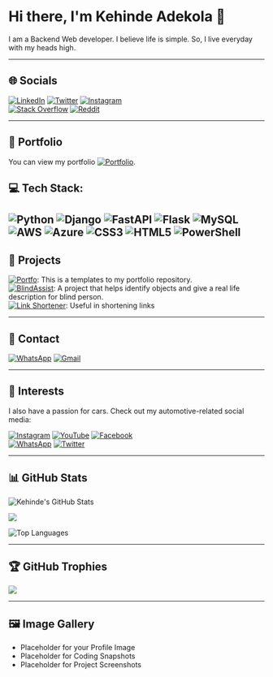 # Hi there, I'm Kehinde Adekola 👋

I am a Backend Web developer. I believe life is simple. So, I live everyday with my heads high.

---

## 🌐 Socials

[![LinkedIn](https://img.shields.io/badge/LinkedIn-0077B5?style=for-the-badge&logo=linkedin&logoColor=white)](https://www.linkedin.com/in/kehinde-adekola-p-75042124b/)
[![Twitter](https://img.shields.io/badge/Twitter-1DA1F2?style=for-the-badge&logo=twitter&logoColor=white)](https://x.com/FuturePresido19)
[![Instagram](https://img.shields.io/badge/Instagram-E4405F?style=for-the-badge&logo=instagram&logoColor=white)](https://www.instagram.com/_innovative_k/)</br>
[![Stack Overflow](https://img.shields.io/badge/Stack_Overflow-F58025?style=for-the-badge&logo=stack-overflow&logoColor=white)](https://stackoverflow.com/users/17832080/kehinde-adekola)
[![Reddit](https://img.shields.io/badge/Reddit-FF4500?style=for-the-badge&logo=reddit&logoColor=white)](https://www.reddit.com/user/Unlucky-Bridge-805/)

---

## 📂 Portfolio

You can view my portfolio [![Portfolio](https://img.shields.io/badge/Portfolio-000000?style=for-the-badge&logo=About.me&logoColor=white)](https://rehobothjnr.pythonanywhere.com/).

## 💻 Tech Stack:
 ![Python](https://img.shields.io/badge/python-3670A0?style=for-the-badge&logo=python&logoColor=ffdd54) ![Django](https://img.shields.io/badge/django-%23092E20.svg?style=for-the-badge&logo=django&logoColor=white) ![FastAPI](https://img.shields.io/badge/FastAPI-005571?style=for-the-badge&logo=fastapi) ![Flask](https://img.shields.io/badge/flask-%23000.svg?style=for-the-badge&logo=flask&logoColor=white)
 ![MySQL](https://img.shields.io/badge/mysql-4479A1.svg?style=for-the-badge&logo=mysql&logoColor=white)</br> ![AWS](https://img.shields.io/badge/AWS-%23FF9900.svg?style=for-the-badge&logo=amazon-aws&logoColor=white) ![Azure](https://img.shields.io/badge/azure-%230072C6.svg?style=for-the-badge&logo=microsoftazure&logoColor=white) ![CSS3](https://img.shields.io/badge/css3-%231572B6.svg?style=for-the-badge&logo=css3&logoColor=white)
 ![HTML5](https://img.shields.io/badge/html5-%23E34F26.svg?style=for-the-badge&logo=html5&logoColor=white) ![PowerShell](https://img.shields.io/badge/PowerShell-%235391FE.svg?style=for-the-badge&logo=powershell&logoColor=white) 
---

## 💼 Projects
[![Portfo](https://img.shields.io/badge/GitHub-portfolio-100000?style=for-the-badge&logo=github&logoColor=white)](https://github.com/kehman18/portfolio): This is a templates to my portfolio repository.</br>
[![BlindAssist](https://img.shields.io/badge/GitHub-BlindAssist-100000?style=for-the-badge&logo=github&logoColor=white)](https://github.com/kehman18/blind_assist): A project that helps identify objects and give a real life description for blind person.</br>
[![Link Shortener](https://img.shields.io/badge/GitHub-Link_shortener-100000?style=for-the-badge&logo=github&logoColor=white)](https://github.com/kehman18/Link_shortener): Useful in shortening links

---

## 📧 Contact

[![WhatsApp](https://img.shields.io/badge/WhatsApp-25D366?style=for-the-badge&logo=whatsapp&logoColor=white)](https://wa.me/2349028373561) [![Gmail](https://img.shields.io/badge/Gmail-D14836?style=for-the-badge&logo=gmail&logoColor=white)](mailto:kehindeadekola96@gmail.com)

---

## 📸 Interests

I also have a passion for cars. Check out my automotive-related social media:

[![Instagram](https://img.shields.io/badge/Instagram-E4405F?style=for-the-badge&logo=instagram&logoColor=white)](https://www.instagram.com/greenline_garage?igsh=Y3psdnRjNXR3bmZ1)
[![YouTube](https://img.shields.io/badge/YouTube-FF0000?style=for-the-badge&logo=youtube&logoColor=white)](https://youtube.com/@greenlinegarage?si=EmfMKcooyigsWRlY)
[![Facebook](https://img.shields.io/badge/Facebook-1877F2?style=for-the-badge&logo=facebook&logoColor=white)](https://www.facebook.com/share/me6ySmA8eQgMhw5n/?mibextid=qi2Omg)</br>
[![WhatsApp](https://img.shields.io/badge/WhatsApp-25D366?style=for-the-badge&logo=whatsapp&logoColor=white)](https://wa.me/2349028373561)
[![Twitter](https://img.shields.io/badge/Twitter-1DA1F2?style=for-the-badge&logo=twitter&logoColor=white)](https://x.com/green_rims)

---

## 📊 GitHub Stats

![Kehinde's GitHub Stats](https://github-readme-stats.vercel.app/api?username=kehman18&show_icons=true&theme=radical)<br/>

![](https://github-readme-streak-stats.herokuapp.com/?user=kehman18&theme=dark&hide_border=false)<br/>

![Top Languages](https://github-readme-stats.vercel.app/api/top-langs/?username=kehman18&show_icons=true&theme=radical)

---

## 🏆 GitHub Trophies
![](https://github-profile-trophy.vercel.app/?username=kehman18&theme=radical&no-frame=false&no-bg=false&margin-w=4)

---

## 🖼️ Image Gallery

* Placeholder for your Profile Image
* Placeholder for Coding Snapshots
* Placeholder for Project Screenshots

<!--
**kehman18/kehman18** is a ✨ _special_ ✨ repository because its `README.md` (this file) appears on your GitHub profile.

Here are some ideas to get you started:

- 🔭 I’m currently working on ...
- 🌱 I’m currently learning ...
- 👯 I’m looking to collaborate on ...
- 🤔 I’m looking for help with ...
- 💬 Ask me about ...
- 📫 How to reach me: ...
- 😄 Pronouns: ...
- ⚡ Fun fact: ...
-->
